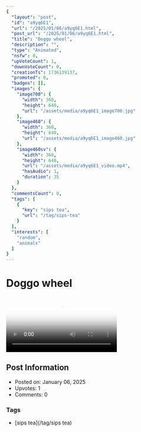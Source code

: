 ```yaml
---
{
  "layout": "post",
  "id": "a9yq6E1",
  "url": "/2025/01/06/a9yq6E1.html",
  "post_url": "/2025/01/06/a9yq6E1.html",
  "title": "Doggo wheel",
  "description": "",
  "type": "Animated",
  "nsfw": 0,
  "upVoteCount": 1,
  "downVoteCount": 0,
  "creationTs": 1736139137,
  "promoted": 0,
  "badges": [],
  "images": {
    "image700": {
      "width": 360,
      "height": 640,
      "url": "/assets/media/a9yq6E1_image700.jpg"
    },
    "image460": {
      "width": 360,
      "height": 640,
      "url": "/assets/media/a9yq6E1_image460.jpg"
    },
    "image460sv": {
      "width": 360,
      "height": 640,
      "url": "/assets/media/a9yq6E1_video.mp4",
      "hasAudio": 1,
      "duration": 35
    }
  },
  "commentsCount": 0,
  "tags": [
    {
      "key": "sips tea",
      "url": "/tag/sips-tea"
    }
  ],
  "interests": [
    "random",
    "animals"
  ]
}
---
```


# Doggo wheel

<video controls playsinline loop poster="/assets/media/a9yq6E1_image460.jpg">
  <source src="/assets/media/a9yq6E1_video.mp4" type="video/mp4">
  Your browser does not support the video tag.
</video>

## Post Information

- Posted on: January 06, 2025
- Upvotes: 1
- Comments: 0

### Tags

- [sips tea](/tag/sips tea)
